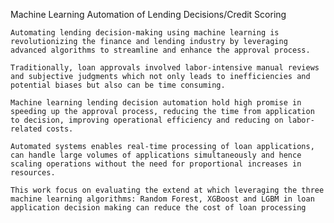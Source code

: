 Machine Learning Automation of Lending Decisions/Credit Scoring

    Automating lending decision-making using machine learning is revolutionizing the finance and lending industry by leveraging advanced algorithms to streamline and enhance the approval process.

    Traditionally, loan approvals involved labor-intensive manual reviews and subjective judgments which not only leads to inefficiencies and potential biases but also can be time consuming.

    Machine learning lending decision automation hold high promise in speeding up the approval process, reducing the time from application to decision, improving operational efficiency and reducing on labor-related costs.

    Automated systems enables real-time processing of loan applications, can handle large volumes of applications simultaneously and hence scaling operations without the need for proportional increases in resources.

    This work focus on evaluating the extend at which leveraging the three machine learning algorithms: Random Forest, XGBoost and LGBM in loan application decision making can reduce the cost of loan processing

